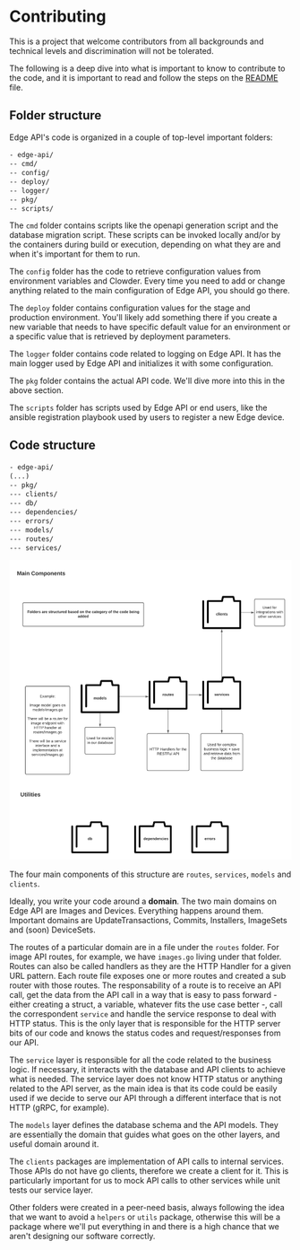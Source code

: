 # Contributing

This is a project that welcome contributors from all backgrounds and technical levels and discrimination will not be tolerated.

The following is a deep dive into what is important to know to contribute to the code, and it is important to read and follow the steps on the [README](README.md) file.

## Folder structure

Edge API's code is organized in a couple of top-level important folders:

```
- edge-api/
-- cmd/
-- config/
-- deploy/
-- logger/
-- pkg/
-- scripts/
```

The `cmd` folder contains scripts like the openapi generation script and the database migration script. These scripts can be invoked locally and/or by the containers during build or execution, depending on what they are and when it's important for them to run.

The `config` folder has the code to retrieve configuration values from environment variables and Clowder. Every time you need to add or change anything related to the main configuration of Edge API, you should go there.

The `deploy` folder contains configuration values for the stage and production environment. You'll likely add something there if you create a new variable that needs to have specific default value for an environment or a specific value that is retrieved by deployment parameters.

The `logger` folder contains code related to logging on Edge API. It has the main logger used by Edge API and initializes it with some configuration.

The `pkg` folder contains the actual API code. We'll dive more into this in the above section.

The `scripts` folder has scripts used by Edge API or end users, like the ansible registration playbook used by users to register a new Edge device.


## Code structure

```
- edge-api/
(...)
-- pkg/
--- clients/
--- db/
--- dependencies/
--- errors/
--- models/
--- routes/
--- services/
```

![Code Architecture Diagram](code-arch-diagram.png)

The four main components of this structure are `routes`, `services`, `models` and `clients`.

Ideally, you write your code around a **domain**. The two main domains on Edge API are Images and Devices. Everything happens around them. Important domains are UpdateTransactions, Commits, Installers, ImageSets and (soon) DeviceSets.

The routes of a particular domain are in a file under the `routes` folder. For image API routes, for example, we have `images.go` living under that folder. Routes can also be called handlers as they are the HTTP Handler for a given URL pattern. Each route file exposes one or more routes and created a sub router with those routes. The responsability of a route is to receive an API call, get the data from the API call in a way that is easy to pass forward - either creating a struct, a variable, whatever fits the use case better -, call the correspondent `service` and handle the service response to deal with HTTP status. This is the only layer that is responsible for the HTTP server bits of our code and knows the status codes and request/responses from our API.

The `service` layer is responsible for all the code related to the business logic. If necessary, it interacts with the database and API clients to achieve what is needed. The service layer does not know HTTP status or anything related to the API server, as the main idea is that its code could be easily used if we decide to serve our API through a different interface that is not HTTP (gRPC, for example).

The `models` layer defines the database schema and the API models. They are essentially the domain that guides what goes on the other layers, and useful domain around it.

The `clients` packages are implementation of API calls to internal services. Those APIs do not have go clients, therefore we create a client for it. This is particularly important for us to mock API calls to other services while unit tests our service layer.

Other folders were created in a peer-need basis, always following the idea that we want to avoid a `helpers` or `utils` package, otherwise this will be a package where we'll put everything in and there is a high chance that we aren't designing our software correctly.